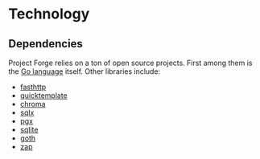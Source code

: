 # Technology

## Dependencies

Project Forge relies on a ton of open source projects. First among them is the [Go language][1] itself. Other libraries include:

- [fasthttp][2]
- [quicktemplate][3]
- [chroma][4]
- [sqlx][5]
- [pgx][6]
- [sqlite][7]
- [goth][8]
- [zap][9]


[1]: https://golang.org "What a great contribution to the world of engineering"
[2]: https://github.com/valyala/fasthttp "So much faster than the stdlib, and only slightly more annoying to work with"
[3]: https://github.com/valyala/quicktemplate "The only compile-time template engine that lets you control whitespace"
[4]: https://github.com/alecthomas/chroma "Renders a syntax-highlighted table in a surprisingly small amount of time"
[5]: https://github.com/jmoiron/sqlx "Provides enhancements to the stdlib's sql package, super handy"
[6]: https://github.com/jackc/pgx "Handles (most of) the crazy types that PostgreSQL supports"
[7]: https://modernc.org/sqlite "A version of SQLite that was compiled to Go by a machine"
[8]: https://github.com/markbates/goth "Handles OAuth for dozens of providers, works every time"
[9]: https://go.uber.org/zap "Crazy fast logging, with a custom encoder to dump tons of debug info"
